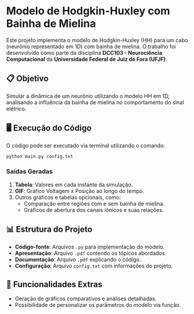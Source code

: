 # Modelo de Hodgkin-Huxley com Bainha de Mielina

Este projeto implementa o modelo de Hodgkin-Huxley (HH) para um cabo (neurônio representado em 1D) com bainha de mielina. O trabalho foi desenvolvido como parte da disciplina **DCC103 - Neurociência Computacional** da **Universidade Federal de Juiz de Fora (UFJF)**.

## 📋 Objetivo

Simular a dinâmica de um neurônio utilizando o modelo HH em 1D, analisando a influência da bainha de mielina no comportamento do sinal elétrico.

## 🖥️ Execução do Código

O código pode ser executado via terminal utilizando o comando:

```bash
python main.py config.txt
```

### Saídas Geradas

1. **Tabela**: Valores em cada instante da simulação.
2. **GIF**: Gráfico Voltagem x Posição ao longo do tempo.
3. Outros gráficos e tabelas opcionais, como:
   - Comparação entre regiões com e sem bainha de mielina.
   - Gráficos de abertura dos canais iônicos e suas relações.

## 📊 Estrutura do Projeto

- **Código-fonte**: Arquivos `.py` para implementação do modelo.
- **Apresentação**: Arquivo `.pdf` contendo os tópicos abordados.
- **Documentação**: Arquivo `.pdf` explicando o código.
- **Configuração**: Arquivo `config.txt` com informações do projeto.

## 🚀 Funcionalidades Extras

- Geração de gráficos comparativos e análises detalhadas.
- Possibilidade de personalizar os parâmetros do modelo via função.

